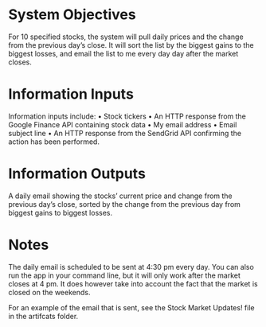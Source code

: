 # System Objectives
For 10 specified stocks, the system will pull daily prices and the change from the previous day’s close. It will sort the list by the biggest gains to the biggest losses, and email the list to me every day day after the market closes.  

# Information Inputs
Information inputs include:
•	Stock tickers
•	An HTTP response from the Google Finance API containing stock data
•	My email address
•	Email subject line 
•	An HTTP response from the SendGrid API confirming the action has been performed.

# Information Outputs
A daily email showing the stocks’ current price and change from the previous day’s close, sorted by the change from the previous day from biggest gains to biggest losses. 

# Notes
The daily email is scheduled to be sent at 4:30 pm every day. You can also run the app in your command line, but it will only work after the market closes at 4 pm. It does however take into account the fact that the market is closed on the weekends. 

For an example of the email that is sent, see the Stock Market Updates! file in the artifcats folder. 
